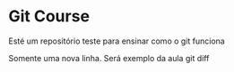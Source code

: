 # Git Course

Esté um repositório teste para ensinar como o git funciona

Somente uma nova linha. Será exemplo da aula git diff
